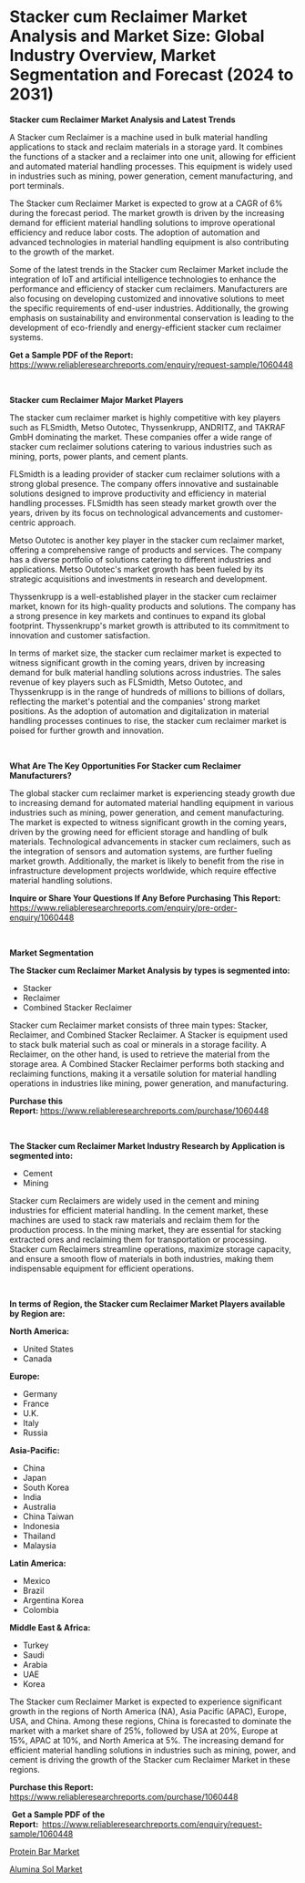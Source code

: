 <p><h1>Stacker cum Reclaimer Market Analysis and Market Size: Global Industry Overview, Market Segmentation and Forecast (2024 to 2031)</h1></p><p><strong>Stacker cum Reclaimer Market Analysis and Latest Trends</strong></p>
<p><p>A Stacker cum Reclaimer is a machine used in bulk material handling applications to stack and reclaim materials in a storage yard. It combines the functions of a stacker and a reclaimer into one unit, allowing for efficient and automated material handling processes. This equipment is widely used in industries such as mining, power generation, cement manufacturing, and port terminals.</p><p>The Stacker cum Reclaimer Market is expected to grow at a CAGR of 6% during the forecast period. The market growth is driven by the increasing demand for efficient material handling solutions to improve operational efficiency and reduce labor costs. The adoption of automation and advanced technologies in material handling equipment is also contributing to the growth of the market.</p><p>Some of the latest trends in the Stacker cum Reclaimer Market include the integration of IoT and artificial intelligence technologies to enhance the performance and efficiency of stacker cum reclaimers. Manufacturers are also focusing on developing customized and innovative solutions to meet the specific requirements of end-user industries. Additionally, the growing emphasis on sustainability and environmental conservation is leading to the development of eco-friendly and energy-efficient stacker cum reclaimer systems.</p></p>
<p><strong>Get a Sample PDF of the Report:&nbsp;</strong> <a href="https://www.reliableresearchreports.com/enquiry/request-sample/1060448">https://www.reliableresearchreports.com/enquiry/request-sample/1060448</a></p>
<p>&nbsp;</p>
<p><strong>Stacker cum Reclaimer Major Market Players</strong></p>
<p><p>The stacker cum reclaimer market is highly competitive with key players such as FLSmidth, Metso Outotec, Thyssenkrupp, ANDRITZ, and TAKRAF GmbH dominating the market. These companies offer a wide range of stacker cum reclaimer solutions catering to various industries such as mining, ports, power plants, and cement plants.</p><p>FLSmidth is a leading provider of stacker cum reclaimer solutions with a strong global presence. The company offers innovative and sustainable solutions designed to improve productivity and efficiency in material handling processes. FLSmidth has seen steady market growth over the years, driven by its focus on technological advancements and customer-centric approach.</p><p>Metso Outotec is another key player in the stacker cum reclaimer market, offering a comprehensive range of products and services. The company has a diverse portfolio of solutions catering to different industries and applications. Metso Outotec's market growth has been fueled by its strategic acquisitions and investments in research and development.</p><p>Thyssenkrupp is a well-established player in the stacker cum reclaimer market, known for its high-quality products and solutions. The company has a strong presence in key markets and continues to expand its global footprint. Thyssenkrupp's market growth is attributed to its commitment to innovation and customer satisfaction.</p><p>In terms of market size, the stacker cum reclaimer market is expected to witness significant growth in the coming years, driven by increasing demand for bulk material handling solutions across industries. The sales revenue of key players such as FLSmidth, Metso Outotec, and Thyssenkrupp is in the range of hundreds of millions to billions of dollars, reflecting the market's potential and the companies' strong market positions. As the adoption of automation and digitalization in material handling processes continues to rise, the stacker cum reclaimer market is poised for further growth and innovation.</p></p>
<p>&nbsp;</p>
<p><strong>What Are The Key Opportunities For Stacker cum Reclaimer Manufacturers?</strong></p>
<p><p>The global stacker cum reclaimer market is experiencing steady growth due to increasing demand for automated material handling equipment in various industries such as mining, power generation, and cement manufacturing. The market is expected to witness significant growth in the coming years, driven by the growing need for efficient storage and handling of bulk materials. Technological advancements in stacker cum reclaimers, such as the integration of sensors and automation systems, are further fueling market growth. Additionally, the market is likely to benefit from the rise in infrastructure development projects worldwide, which require effective material handling solutions.</p></p>
<p><strong>Inquire or Share Your Questions If Any Before Purchasing This Report:</strong> <a href="https://www.reliableresearchreports.com/enquiry/pre-order-enquiry/1060448">https://www.reliableresearchreports.com/enquiry/pre-order-enquiry/1060448</a></p>
<p>&nbsp;</p>
<p><strong>Market Segmentation</strong></p>
<p><strong>The Stacker cum Reclaimer Market Analysis by types is segmented into:</strong></p>
<p><ul><li>Stacker</li><li>Reclaimer</li><li>Combined Stacker Reclaimer</li></ul></p>
<p><p>Stacker cum Reclaimer market consists of three main types: Stacker, Reclaimer, and Combined Stacker Reclaimer. A Stacker is equipment used to stack bulk material such as coal or minerals in a storage facility. A Reclaimer, on the other hand, is used to retrieve the material from the storage area. A Combined Stacker Reclaimer performs both stacking and reclaiming functions, making it a versatile solution for material handling operations in industries like mining, power generation, and manufacturing.</p></p>
<p><strong>Purchase this Report:&nbsp;</strong><a href="https://www.reliableresearchreports.com/purchase/1060448">https://www.reliableresearchreports.com/purchase/1060448</a></p>
<p>&nbsp;</p>
<p><strong>The Stacker cum Reclaimer Market Industry Research by Application is segmented into:</strong></p>
<p><ul><li>Cement</li><li>Mining</li></ul></p>
<p><p>Stacker cum Reclaimers are widely used in the cement and mining industries for efficient material handling. In the cement market, these machines are used to stack raw materials and reclaim them for the production process. In the mining market, they are essential for stacking extracted ores and reclaiming them for transportation or processing. Stacker cum Reclaimers streamline operations, maximize storage capacity, and ensure a smooth flow of materials in both industries, making them indispensable equipment for efficient operations.</p></p>
<p>&nbsp;</p>
<p><strong>In terms of Region, the Stacker cum Reclaimer Market Players available by Region are:</strong></p>
<p>
    <p> <strong> North America: </strong>
        <ul>
            <li>United States</li>
            <li>Canada</li>
        </ul>
        </p> 
    <p> <strong> Europe: </strong>
        <ul>
            <li>Germany</li>
            <li>France</li>
            <li>U.K.</li>
            <li>Italy</li>
            <li>Russia</li>
        </ul>
        </p> 
    <p> <strong> Asia-Pacific: </strong>
        <ul>
            <li>China</li>
            <li>Japan</li>
            <li>South Korea</li>
            <li>India</li>
            <li>Australia</li>
            <li>China Taiwan</li>
            <li>Indonesia</li>
            <li>Thailand</li>
            <li>Malaysia</li>
        </ul>
        </p> 
    <p> <strong> Latin America: </strong>
        <ul>
            <li>Mexico</li>
            <li>Brazil</li>
            <li>Argentina Korea</li>
            <li>Colombia</li>
        </ul>
        </p> 
    <p> <strong> Middle East & Africa: </strong>
        <ul>
            <li>Turkey</li>
            <li>Saudi</li>
            <li>Arabia</li>
            <li>UAE</li>
            <li>Korea</li>
        </ul>
    </p>
    </p>
<p><p>The Stacker cum Reclaimer Market is expected to experience significant growth in the regions of North America (NA), Asia Pacific (APAC), Europe, USA, and China. Among these regions, China is forecasted to dominate the market with a market share of 25%, followed by USA at 20%, Europe at 15%, APAC at 10%, and North America at 5%. The increasing demand for efficient material handling solutions in industries such as mining, power, and cement is driving the growth of the Stacker cum Reclaimer Market in these regions.</p></p>
<p><strong>Purchase this Report: </strong><a href="https://www.reliableresearchreports.com/purchase/1060448">https://www.reliableresearchreports.com/purchase/1060448</a></p>
<p>&nbsp;<strong>Get a Sample PDF of the Report:&nbsp;&nbsp;</strong><a href="https://www.reliableresearchreports.com/enquiry/request-sample/1060448">https://www.reliableresearchreports.com/enquiry/request-sample/1060448</a></p>
<p><strong></strong></p>
<p><p><a href="https://github.com/guneycigdem35/Market-Research-Report-List-1/blob/main/protein-bar-market.md">Protein Bar Market</a></p><p><a href="https://github.com/bentleemidoriestelle7o/Market-Research-Report-List-1/blob/main/alumina-sol-market.md">Alumina Sol Market</a></p></p>
